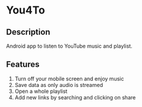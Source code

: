 # You4To
## Description
Android app to listen to YouTube music and playlist.

## Features
1. Turn off your mobile screen and enjoy music
2. Save data as only audio is streamed
3. Open a whole playlist
4. Add new links by searching and clicking on share
